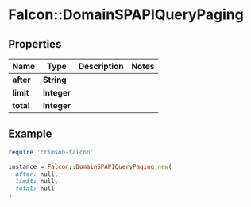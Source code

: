 # Falcon::DomainSPAPIQueryPaging

## Properties

| Name | Type | Description | Notes |
| ---- | ---- | ----------- | ----- |
| **after** | **String** |  |  |
| **limit** | **Integer** |  |  |
| **total** | **Integer** |  |  |

## Example

```ruby
require 'crimson-falcon'

instance = Falcon::DomainSPAPIQueryPaging.new(
  after: null,
  limit: null,
  total: null
)
```

